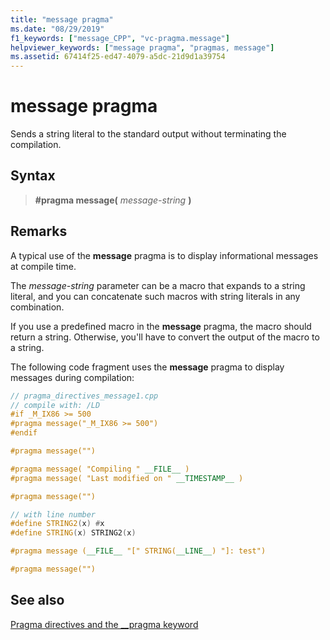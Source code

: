 ```yaml
---
title: "message pragma"
ms.date: "08/29/2019"
f1_keywords: ["message_CPP", "vc-pragma.message"]
helpviewer_keywords: ["message pragma", "pragmas, message"]
ms.assetid: 67414f25-ed47-4079-a5dc-21d9d1a39754
---
```

# message pragma

Sends a string literal to the standard output without terminating the compilation.

## Syntax

> **#pragma message(** *message-string* **)**

## Remarks

A typical use of the **message** pragma is to display informational messages at compile time.

The *message-string* parameter can be a macro that expands to a string literal, and you can concatenate such macros with string literals in any combination.

If you use a predefined macro in the **message** pragma, the macro should return a string. Otherwise, you'll have to convert the output of the macro to a string.

The following code fragment uses the **message** pragma to display messages during compilation:

```cpp
// pragma_directives_message1.cpp
// compile with: /LD
#if _M_IX86 >= 500
#pragma message("_M_IX86 >= 500")
#endif

#pragma message("")

#pragma message( "Compiling " __FILE__ )
#pragma message( "Last modified on " __TIMESTAMP__ )

#pragma message("")

// with line number
#define STRING2(x) #x
#define STRING(x) STRING2(x)

#pragma message (__FILE__ "[" STRING(__LINE__) "]: test")

#pragma message("")
```

## See also

[Pragma directives and the __pragma keyword](../preprocessor/pragma-directives-and-the-pragma-keyword.md)
